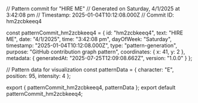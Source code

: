 // Pattern commit for "HIRE ME"
// Generated on Saturday, 4/1/2025 at 3:42:08 pm
// Timestamp: 2025-01-04T10:12:08.000Z
// Commit ID: hm2zcbkeeq4

const patternCommit_hm2zcbkeeq4 = {
  id: "hm2zcbkeeq4",
  text: "HIRE ME",
  date: "4/1/2025",
  time: "3:42:08 pm",
  dayOfWeek: "Saturday",
  timestamp: "2025-01-04T10:12:08.000Z",
  type: "pattern-generation",
  purpose: "GitHub contribution graph pattern",
  coordinates: {
    x: 41,
    y: 2
  },
  metadata: {
    generatedAt: "2025-07-25T12:09:08.662Z",
    version: "1.0.0"
  }
};

// Pattern data for visualization
const patternData = {
  character: "E",
  position: 95,
  intensity: 4
};

export { patternCommit_hm2zcbkeeq4, patternData };
export default patternCommit_hm2zcbkeeq4;
